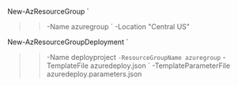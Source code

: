 New-AzResourceGroup `
>>   -Name azuregroup `
>>   -Location "Central US" 

New-AzResourceGroupDeployment `
>>   -Name deployproject `
>>   -ResourceGroupName azuregroup `
>>   -TemplateFile azuredeploy.json `
>>   -TemplateParameterFile azuredeploy.parameters.json    